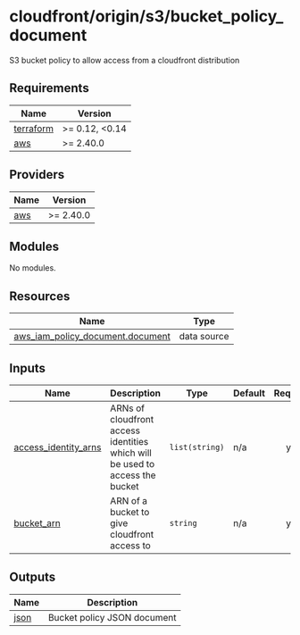 # cloudfront/origin/s3/bucket_policy_document

S3 bucket policy to allow access from a cloudfront distribution

<!-- prettier-ignore-start -->
<!-- BEGIN_TF_DOCS -->
## Requirements

| Name | Version |
|------|---------|
| <a name="requirement_terraform"></a> [terraform](#requirement\_terraform) | >= 0.12, <0.14 |
| <a name="requirement_aws"></a> [aws](#requirement\_aws) | >= 2.40.0 |

## Providers

| Name | Version |
|------|---------|
| <a name="provider_aws"></a> [aws](#provider\_aws) | >= 2.40.0 |

## Modules

No modules.

## Resources

| Name | Type |
|------|------|
| [aws_iam_policy_document.document](https://registry.terraform.io/providers/hashicorp/aws/latest/docs/data-sources/iam_policy_document) | data source |

## Inputs

| Name | Description | Type | Default | Required |
|------|-------------|------|---------|:--------:|
| <a name="input_access_identity_arns"></a> [access\_identity\_arns](#input\_access\_identity\_arns) | ARNs of cloudfront access identities which will be used to access the bucket | `list(string)` | n/a | yes |
| <a name="input_bucket_arn"></a> [bucket\_arn](#input\_bucket\_arn) | ARN of a bucket to give cloudfront access to | `string` | n/a | yes |

## Outputs

| Name | Description |
|------|-------------|
| <a name="output_json"></a> [json](#output\_json) | Bucket policy JSON document |
<!-- END_TF_DOCS -->
<!-- prettier-ignore-end -->
